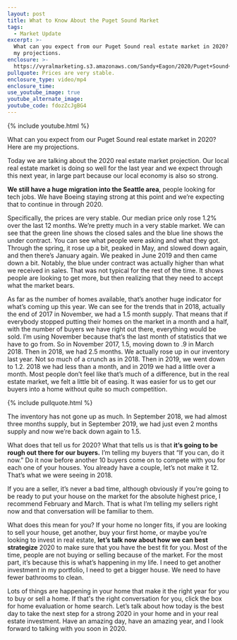 ```yaml
---
layout: post
title: What to Know About the Puget Sound Market
tags:
  - Market Update
excerpt: >-
  What can you expect from our Puget Sound real estate market in 2020? Here are
  my projections.
enclosure: >-
  https://vyralmarketing.s3.amazonaws.com/Sandy+Eagon/2020/Puget+Sound+Real+Estate+Agent-+What+Did+Our+Market+Do+This+Year_.mp4
pullquote: Prices are very stable.
enclosure_type: video/mp4
enclosure_time:
use_youtube_image: true
youtube_alternate_image:
youtube_code: fdozZcJgBG4
---
```


{% include youtube.html %}

What can you expect from our Puget Sound real estate market in 2020? Here are my projections.

Today we are talking about the 2020 real estate market projection. Our local real estate market is doing so well for the last year and we expect through this next year, in large part because our local economy is also so strong.&nbsp;

**We still have a huge migration into the Seattle area**, people looking for tech jobs. We have Boeing staying strong at this point and we’re expecting that to continue in through 2020.&nbsp;

Specifically, the prices are very stable. Our median price only rose 1.2% over the last 12 months. We’re pretty much in a very stable market. We can see that the green line shows the closed sales and the blue line shows the under contract. You can see what people were asking and what they got. Through the spring, it rose up a bit, peaked in May, and slowed down again, and then there’s January again. We peaked in June 2019 and then came down a bit. Notably, the blue under contract was actually higher than what we received in sales. That was not typical for the rest of the time. It shows people are looking to get more, but then realizing that they need to accept what the market bears.

As far as the number of homes available, that’s another huge indicator for what’s coming up this year. We can see for the trends that in 2018, actually the end of 2017 in November, we had a 1.5 month supply. That means that if everybody stopped putting their homes on the market in a month and a half, with the number of buyers we have right out there, everything would be sold. I’m using November because that’s the last month of statistics that we have to go from. So in November 2017, 1.5, moving down to .9 in March 2018. Then in 2018, we had 2.5 months. We actually rose up in our inventory last year. Not so much of a crunch as in 2018. Then in 2019, we went down to 1.2. 2018 we had less than a month, and in 2019 we had a little over a month. Most people don’t feel like that’s much of a difference, but in the real estate market, we felt a little bit of easing. It was easier for us to get our buyers into a home without quite so much competition.

{% include pullquote.html %}

The inventory has not gone up as much. In September 2018, we had almost three months supply, but in September 2019, we had just even 2 months supply and now we’re back down again to 1.5.&nbsp;

What does that tell us for 2020? What that tells us is that **it’s going to be rough out there for our buyers.** I’m telling my buyers that “If you can, do it now.” Do it now before another 10 buyers come on to compete with you for each one of your houses. You already have a couple, let’s not make it 12. That’s what we were seeing in 2018.

If you are a seller, it’s never a bad time, although obviously if you’re going to be ready to put your house on the market for the absolute highest price, I recommend February and March. That is what I’m telling my sellers right now and that conversation will be familiar to them.

What does this mean for you? If your home no longer fits, if you are looking to sell your house, get another, buy your first home, or maybe you’re looking to invest in real estate, **let’s talk now about how we can best strategize** 2020 to make sure that you have the best fit for you. Most of the time, people are not buying or selling because of the market. For the most part, it’s because this is what’s happening in my life. I need to get another investment in my portfolio, I need to get a bigger house. We need to have fewer bathrooms to clean.&nbsp;

Lots of things are happening in your home that make it the right year for you to buy or sell a home. If that's the right conversation for you, click the box for home evaluation or home search. Let’s talk about how today is the best day to take the next step for a strong 2020 in your home and in your real estate investment. Have an amazing day, have an amazing year, and I look forward to talking with you soon in 2020.